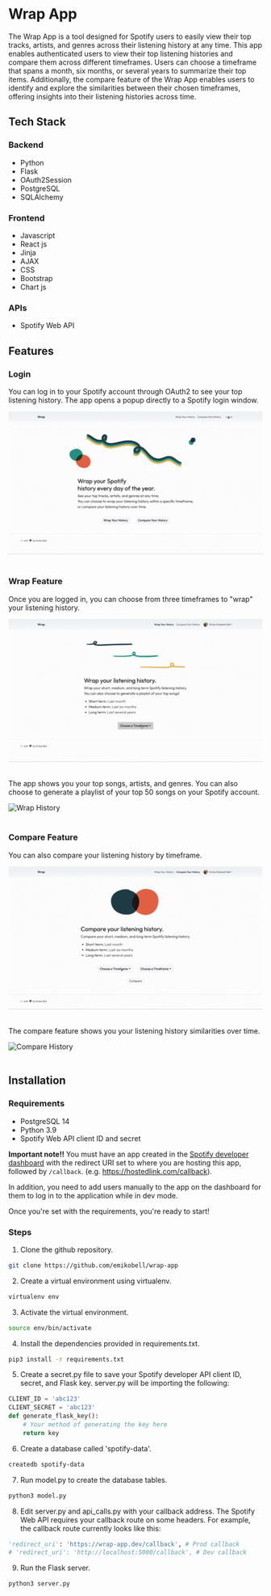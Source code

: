 # Wrap App

The Wrap App is a tool designed for Spotify users to easily view their top tracks, artists, and genres across their listening history at any time. This app enables authenticated users to view their top listening histories and compare them across different timeframes. Users can choose a timeframe that spans a month, six months, or several years to summarize their top items. Additionally, the compare feature of the Wrap App enables users to identify and explore the similarities between their chosen timeframes, offering insights into their listening histories across time.

## Tech Stack
### Backend
- Python
- Flask
- OAuth2Session
- PostgreSQL
- SQLAlchemy

### Frontend
- Javascript
- React js
- Jinja
- AJAX
- CSS
- Bootstrap
- Chart js

### APIs
- Spotify Web API

## Features

### Login

You can log in to your Spotify account through OAuth2 to see your top listening history.
The app opens a popup directly to a Spotify login window.
<br />

![Spotify OAuth Page](/static/img/login.gif)
<br /> <br />

### Wrap Feature

Once you are logged in, you can choose from three timeframes to "wrap" your listening history.
<br />

![Wrap Page](/static/img/wrap.gif)
<br /> <br />

The app shows you your top songs, artists, and genres. You can also choose to generate a playlist of your top 50 songs on your Spotify account.
<br />

![Wrap History](/static/img/wrap-history.gif)
<br /> <br />


### Compare Feature

You can also compare your listening history by timeframe.
<br />

![Compare Page](/static/img/compare.gif)
<br /> <br />

The compare feature shows you your listening history similarities over time.
<br />

![Compare History](/static/img/compare-history.gif)
<br /> <br />


## Installation

### Requirements
- PostgreSQL 14
- Python 3.9
- Spotify Web API client ID and secret

**Important note!!**
You must have an app created in the [Spotify developer dashboard](https://developer.spotify.com/) with the redirect URI set to where you are hosting this app, followed by `/callback`. (e.g. https://hostedlink.com/callback).

In addition, you need to add users manually to the app on the dashboard for them to log in to the application while in dev mode. 

Once you're set with the requirements, you're ready to start!

### Steps

1. Clone the github repository.
```zsh
git clone https://github.com/emikobell/wrap-app
```

2. Create a virtual environment using virtualenv.
```zsh
virtualenv env
```

3. Activate the virtual environment.
```zsh
source env/bin/activate
```

4. Install the dependencies provided in requirements.txt.
```zsh
pip3 install -r requirements.txt
```

5. Create a secret.py file to save your Spotify developer API client ID, secret, and Flask key.
server.py will be importing the following:
```python
CLIENT_ID = 'abc123'
CLIENT_SECRET = 'abc123'
def generate_flask_key():
    # Your method of generating the key here
    return key
```

6. Create a database called 'spotify-data'.
```zsh
createdb spotify-data
```

7. Run model.py to create the database tables.
```zsh
python3 model.py
```

8. Edit server.py and api_calls.py with your callback address. The Spotify Web API requires your callback route on some headers.
For example, the callback route currently looks like this:
```python
'redirect_uri': 'https://wrap-app.dev/callback', # Prod callback
# 'redirect_uri': 'http://localhost:5000/callback', # Dev callback
```

9. Run the Flask server.
```zsh
python3 server.py
```
